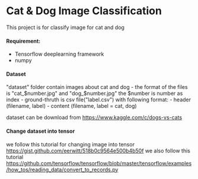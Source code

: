 # Cat & Dog Image Classification
This project is for classify image for cat and dog

#### Requirement:
- Tensorflow deeplearning framework
- numpy

#### Dataset
"dataset" folder contain images about cat and dog
    - the format of the files is "cat_$number.jpg" and "dog_$number.jpg" the $number is number as index
    - ground-thruth is csv file("label.csv") with following format:
        - header (filename, label)
        - content (filename, label = cat, dog)

dataset can be download from https://www.kaggle.com/c/dogs-vs-cats

#### Change dataset into tensor
we follow this tutorial for changing image into tensor https://gist.github.com/eerwitt/518b0c9564e500b4b50f
we also follow this tutorial https://github.com/tensorflow/tensorflow/blob/master/tensorflow/examples/how_tos/reading_data/convert_to_records.py

